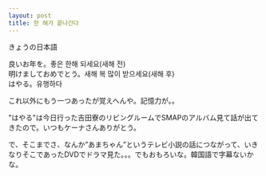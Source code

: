 ```yaml
---
layout: post
title: 한 해가 끝나간다
---
```


きょうの日本語

良いお年を。좋은 한해 되세요(새해 전)  
明けましておめでとう。새해 복 많이 받으세요(새해 후)  
はやる。유행하다

これ以外にもう一つあったが覚えへんや。記憶力が。。

"はやる"は今日行った吉田寮のリビングルームでSMAPのアルバム見て話が出てきたので。いつもケーナさんありがとう。

で、そこまでさ、なんか”あまちゃん”というテレビ小説の話につながって、いきなりそこであったDVDでドラマ見た。。。でもおもろいな。韓国語で字幕ないかな。
